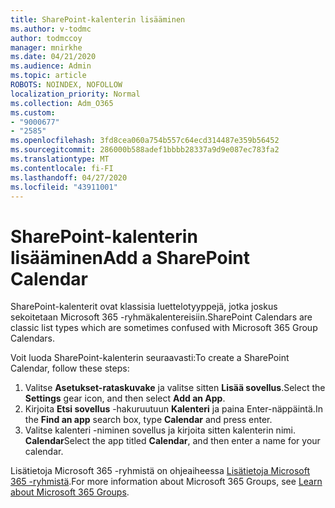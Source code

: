```yaml
---
title: SharePoint-kalenterin lisääminen
ms.author: v-todmc
author: todmccoy
manager: mnirkhe
ms.date: 04/21/2020
ms.audience: Admin
ms.topic: article
ROBOTS: NOINDEX, NOFOLLOW
localization_priority: Normal
ms.collection: Adm_O365
ms.custom:
- "9000677"
- "2585"
ms.openlocfilehash: 3fd8cea060a754b557c64ecd314487e359b56452
ms.sourcegitcommit: 286000b588adef1bbbb28337a9d9e087ec783fa2
ms.translationtype: MT
ms.contentlocale: fi-FI
ms.lasthandoff: 04/27/2020
ms.locfileid: "43911001"
---
```

# <a name="add-a-sharepoint-calendar"></a><span data-ttu-id="f19a4-102">SharePoint-kalenterin lisääminen</span><span class="sxs-lookup"><span data-stu-id="f19a4-102">Add a SharePoint Calendar</span></span>

<span data-ttu-id="f19a4-103">SharePoint-kalenterit ovat klassisia luettelotyyppejä, jotka joskus sekoitetaan Microsoft 365 -ryhmäkalentereisiin.</span><span class="sxs-lookup"><span data-stu-id="f19a4-103">SharePoint Calendars are classic list types which are sometimes confused with Microsoft 365 Group Calendars.</span></span>
 
<span data-ttu-id="f19a4-104">Voit luoda SharePoint-kalenterin seuraavasti:</span><span class="sxs-lookup"><span data-stu-id="f19a4-104">To create a SharePoint Calendar, follow these steps:</span></span>
 
1.  <span data-ttu-id="f19a4-105">Valitse **Asetukset-rataskuvake** ja valitse sitten **Lisää sovellus**.</span><span class="sxs-lookup"><span data-stu-id="f19a4-105">Select the **Settings** gear icon, and then select **Add an App**.</span></span>
2.  <span data-ttu-id="f19a4-106">Kirjoita **Etsi sovellus** -hakuruutuun **Kalenteri** ja paina Enter-näppäintä.</span><span class="sxs-lookup"><span data-stu-id="f19a4-106">In the **Find an app** search box, type **Calendar** and press enter.</span></span>
3.  <span data-ttu-id="f19a4-107">Valitse kalenteri -niminen sovellus ja kirjoita sitten kalenterin nimi. **Calendar**</span><span class="sxs-lookup"><span data-stu-id="f19a4-107">Select the app titled **Calendar**, and then enter a name for your calendar.</span></span>

<span data-ttu-id="f19a4-108">Lisätietoja Microsoft 365 -ryhmistä on ohjeaiheessa [Lisätietoja Microsoft 365 -ryhmistä](https://support.office.com/article/Learn-about-Office-365-groups-b565caa1-5c40-40ef-9915-60fdb2d97fa2).</span><span class="sxs-lookup"><span data-stu-id="f19a4-108">For more information about Microsoft 365 Groups, see [Learn about Microsoft 365 Groups](https://support.office.com/article/Learn-about-Office-365-groups-b565caa1-5c40-40ef-9915-60fdb2d97fa2).</span></span>

